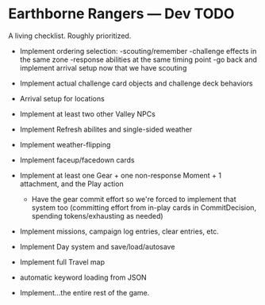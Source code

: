 # Earthborne Rangers — Dev TODO

A living checklist. Roughly prioritized.




- Implement ordering selection:
  -scouting/remember
  -challenge effects in the same zone
  -response abilities at the same timing point
  -go back and implement arrival setup now that we have scouting
- Implement actual challenge card objects and challenge deck behaviors

- Arrival setup for locations

- Implement at least two other Valley NPCs
- Implement Refresh abilites and single-sided weather
- Implement weather-flipping
- Implement faceup/facedown cards
- Implement at least one Gear + one non-response Moment + 1 attachment, and the Play action
  - Have the gear commit effort so we're forced to implement that system too (committing effort from in-play cards in CommitDecision, spending tokens/exhausting as needed)
- Implement missions, campaign log entries, clear entries, etc.
- Implement Day system and save/load/autosave
- Implement full Travel map
- automatic keyword loading from JSON
- Implement...the entire rest of the game.


